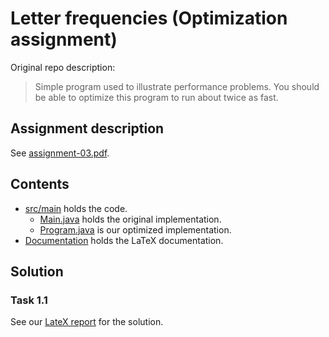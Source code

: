 # Letter frequencies (Optimization assignment)
Original repo description:  
> Simple program used to illustrate performance problems. You should be able to optimize this program to run about twice as fast.

## Assignment description
See [assignment-03.pdf](assignment-03.pdf).

## Contents
- [src/main](src/main) holds the code.
  - [Main.java](src/main/java/Main.java) holds the original implementation.
  - [Program.java](src/main/java/Program.java) is our optimized implementation.
- [Documentation](Documentation) holds the LaTeX documentation.

## Solution

### Task 1.1
See our [LateX report](https://github.com/Hold-Krykke-BA/Undervisning-og-Formidling/blob/main/Assignment3_Optimization/Documentation/Assignment%203_LateX_Report.pdf) for the solution.

